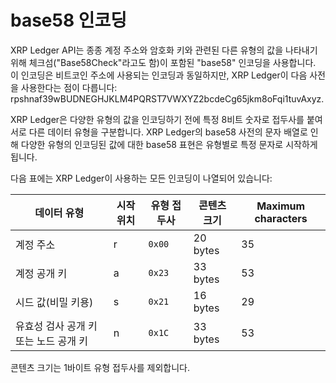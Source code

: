 # base58 인코딩

XRP Ledger API는 종종 계정 주소와 암호화 키와 관련된 다른 유형의 값을 나타내기 위해 체크섬("Base58Check"라고도 함)이 포함된 "base58" 인코딩을 사용합니다. 이 인코딩은 비트코인 주소에 사용되는 인코딩과 동일하지만, XRP Ledger이 다음 사전을 사용한다는 점이 다릅니다: rpshnaf39wBUDNEGHJKLM4PQRST7VWXYZ2bcdeCg65jkm8oFqi1tuvAxyz.

XRP Ledger은 다양한 유형의 값을 인코딩하기 전에 특정 8비트 숫자로 접두사를 붙여 서로 다른 데이터 유형을 구분합니다. XRP Ledger의 base58 사전의 문자 배열로 인해 다양한 유형의 인코딩된 값에 대한 base58 표현은 유형별로 특정 문자로 시작하게 됩니다.

다음 표에는 XRP Ledger이 사용하는 모든 인코딩이 나열되어 있습니다:

| 데이터 유형                 | 시작 위치 | 유형 접두사 | 콘텐츠 크기   | Maximum characters |
| ---------------------- | ----- | ------ | -------- | ------------------ |
| 계정 주소                  | r     | `0x00` | 20 bytes | 35                 |
| 계정 공개 키                | a     | `0x23` | 33 bytes | 53                 |
| 시드 값(비밀 키용)            | s     | `0x21` | 16 bytes | 29                 |
| 유효성 검사 공개 키 또는 노드 공개 키 | n     | `0x1C` | 33 bytes | 53                 |

콘텐츠 크기는 1바이트 유형 접두사를 제외합니다.

